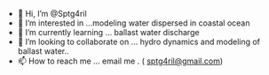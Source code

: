 - 👋 Hi, I’m @Sptg4ril
- 👀 I’m interested in ...modeling water dispersed in coastal ocean
- 🌱 I’m currently learning ... ballast water discharge 
- 💞️ I’m looking to collaborate on ... hydro dynamics and modeling of ballast water..
- 📫 How to reach me ... email me . ( sptg4ril@gmail.com)

<!---
Sptg4ril/Sptg4ril is a ✨ special ✨ repository because its `README.md` (this file) appears on your GitHub profile.
You can click the Preview link to take a look at your changes.
--->
